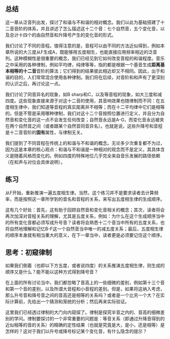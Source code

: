 
## 总结

这一章从泛音列出发，探讨了和谐与不和谐的相对概念。我们以此为基础搭建了十二音音阶的体系，并且讲述了怎么描述这十二个音：七个自然音，五个变化音，以及总计十四个的由自然音和升降号产生的变化音的形式。

我们讨论了不同的音程。值得注意的是，音程可以由不同的方法近似得到，例如本章所说的大三度从F生成A，既能够用五度相生，也能直接应用频率相近的泛音列。这种模糊性是很重要的概念，我们已经见到它如何改变音程的和谐程度。音乐之中采用的各种律制，例如平均律，纯律等等，指的都是根据一个基音生成**距离基本相等的十二音**音阶的算法；它们得到的结果彼此相近却又不相同。因此，出于和谐的目的，人们常常混合使用各种律制。我们将在后续，对音阶和和声有了更深刻的认识之后，再讨论这一点。

我们讨论了同音异名的现象，如B sharp和C，以及等音程的现象，如大三度和减四度。这些现象直接来源于对这十二音的使用，其音响效果也随律制而不同：在五度相生律中，我们知道等音程的真实距离并不相等；而在十二平均律中它们是相等的。但是不管是采用哪种律制，我们对这十二个音按照位置进行定义，并且分为自然音和变化音的这一点不会发生任何改变；自然音永远是A-G，而变化音永远被夹在两个自然音之间（或者跟某个自然音同音异名）。也就是说，这些升降号和音程是十二音音阶的**固有**属性，与律制无关。

我们提到了不同音程在传统上的和谐与不和谐的概念。无论多少次重复都不为过，因为这是本章的核心观点：和谐与不和谐是一种相对的观念而不是定义，其具体含义是随着风格而变化的。例如四度的特殊地位几乎完全来自音乐发展的路径依赖（在和声与对位会具体说明）。

## 练习

从F开始，重新推演一遍五度相生律。当然，这个练习并不是要求读者去计算频率，而是按照这一章所学到的音名和音程的关系，来写出五度相生律的生成顺序。

这有几个好处：首先，这有助于回顾自然音和变化音相关的概念；其次，读者将会再次加深对音程关系的理解，尤其是五度关系，例如：为什么在这个生成顺序当中的所有变化音都必须写成升号音？读者将会熟悉十二个音当中所有的五度关系，也将自然地理解和记忆B-F这一个自然音当中唯一的减五度关系；最后，五度相生律的顺序本身就有相当重大的意义，在下一章当中，读者更是必须要记住这个顺序。


## 思考：初窥律制

如果我们倒着（也即以下方五度，或者说四度）的关系推演五度相生律，则生成的顺序又是什么？能不能以这种方式得到降号音？

在上面的所有讨论当中，我们都忽略了音高上的一些细微的差别，例如第十三个音和第一个音的差别，以及所谓大音程和小音程的差别。但是，如果将这纳入考虑，那么升号音和降号音之间的音高还是相等的关系吗？或者是一个比另一个大？在实际计算前，先给出一个猜测和笼统的分析；然后再来实际验证。

这里我们已经透过律制的大门向内窥探了。律制是探究半音之内的、音高的细微差别的学问。律制要探讨的一个非常重要的问题是：等音关系（即通过升降音得到的近似相等的音的关系）的精确的定性结果（也就是究竟是大，是小，还是相等）是怎样的？这对于我们以升号或降号标记某个变化音，有什么隐含的提示？